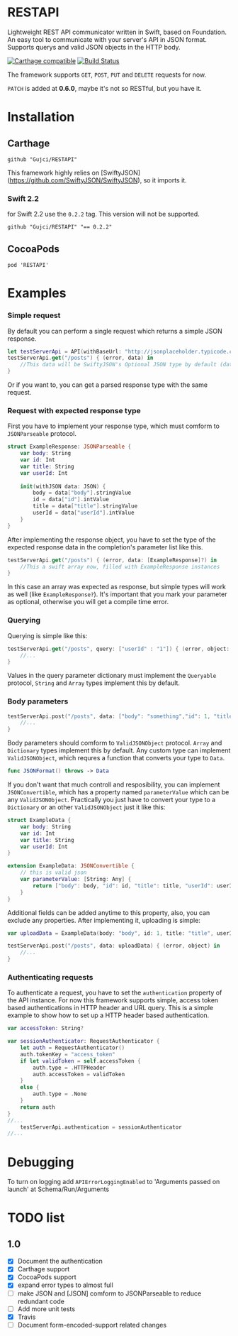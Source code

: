 # RESTAPI
Lightweight REST API communicator written in Swift, based on Foundation.
An easy tool to communicate with your server's API in JSON format. Supports querys and valid JSON objects in the HTTP body.

[![Carthage compatible](https://img.shields.io/badge/Carthage-compatible-4BC51D.svg?style=flat)](https://github.com/Carthage/Carthage)
[![Build Status](https://travis-ci.org/Gujci/RESTAPI.svg?branch=master)](https://travis-ci.org/Gujci/RESTAPI)

The framework supports `GET`, `POST`, `PUT` and `DELETE` requests for now.

`PATCH` is added at **0.6.0**, maybe it's not so RESTful, but you have it.

# Installation
## Carthage
```
github "Gujci/RESTAPI"
```

This framework highly relies on [SwiftyJSON] (https://github.com/SwiftyJSON/SwiftyJSON), so it imports it.

### Swift 2.2

for Swift 2.2 use the `0.2.2` tag. This version will not be supported.

```
github "Gujci/RESTAPI" "== 0.2.2"
```
## CocoaPods
```
pod 'RESTAPI'
```

# Examples

### Simple request

By default you can perform a single request which returns a simple JSON response.

```swift
let testServerApi = API(withBaseUrl: "http://jsonplaceholder.typicode.com")
testServerApi.get("/posts") { (error, data) in
    //This data will be SwiftyJSON's Optional JSON type by default (data: JSON?)
}
```
Or if you want to, you can get a parsed response type with the same request.

### Request with expected response type

First you have to implement your response type, which must comform to `JSONParseable` protocol.

```swift
struct ExampleResponse: JSONParseable {
    var body: String
    var id: Int
    var title: String
    var userId: Int
    
    init(withJSON data: JSON) {
        body = data["body"].stringValue
        id = data["id"].intValue
        title = data["title"].stringValue
        userId = data["userId"].intValue
    }
}
```

After implementing the response object, you have to set the type of the expected response data in the completion's parameter list like this.

```swift
testServerApi.get("/posts") { (error, data: [ExampleResponse]?) in
    //This a swift array now, filled with ExampleResponse instances
}
```

In this case an array was expected as response, but simple types will work as well (like `ExampleResponse?`). It's important that you mark your parameter as optional, otherwise you will get a compile time error.

### Querying

Querying is simple like this:

```swift
testServerApi.get("/posts", query: ["userId" : "1"]) { (error, object: [ExampleResponse]?) in
    //...
}
```

Values in the query parameter dictionary must implement the `Queryable` protocol, `String` and `Array` types implement this by default.

### Body parameters

```swift
testServerApi.post("/posts", data: ["body": "something","id": 1, "title": "Some title", "userId": 9]) { (error, object) in
    //...
}
```
Body parameters should comform to `ValidJSONObject` protocol. `Array` and `Dictionary` types implement this by default.
Any custom type can implement `ValidJSONObject`, which requres a function that converts your type to `Data`.

```swift
func JSONFormat() throws -> Data
```

If you don't want that much controll and resposibility, you can implement `JSONConvertible`, which has a property named `parameterValue` which can be any `ValidJSONObject`. Practically you just have to convert your type to a `Dictionary` or an other `ValidJSONObject` just it like this:

```swift
struct ExampleData {
    var body: String
    var id: Int
    var title: String
    var userId: Int
}

extension ExampleData: JSONConvertible {
    // this is valid json
    var parameterValue: [String: Any] {
        return ["body": body, "id": id, "title": title, "userId": userId]
    }
}
```
Additional fields can be added anytime to this property, also, you can exclude any properties. After implementing it, uploading is simple:

```swift
var uploadData = ExampleData(body: "body", id: 1, title: "title", userId: 2)

testServerApi.post("/posts", data: uploadData) { (error, object) in
    //...
}
```

### Authenticating requests

To authenticate a request, you have to set the `authentication` property of the API instance. For now this framework supports simple,  access token based authentications in HTTP header and URL query. This is a simple example to show how to set up a HTTP header based authentication.

```swift
var accessToken: String?

var sessionAuthenticator: RequestAuthenticator {
    let auth = RequestAuthenticator()
    auth.tokenKey = "access_token"
    if let validToken = self.accessToken {
        auth.type = .HTTPHeader
        auth.accessToken = validToken
    }
    else {
        auth.type = .None
    }
    return auth
}
//...
    testServerApi.authentication = sessionAuthenticator
//...
```

# Debugging

To turn on logging add `APIErrorLoggingEnabled` to 'Arguments passed on launch' at Schema/Run/Arguments

# TODO list

## 1.0
- [x] Document the authentication
- [x] Carthage support
- [x] CocoaPods support
- [x] expand error types to almost full
- [ ] make JSON and [JSON] comform to JSONParseable to reduce redundant code
- [ ] Add more unit tests
- [x] Travis
- [ ] Document form-encoded-support related changes
